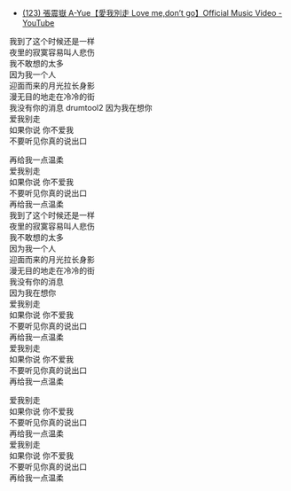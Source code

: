 - [(123) 張震嶽 A-Yue【愛我別走 Love me,don’t go】Official Music Video - YouTube](https://www.youtube.com/watch?v=zPeMFCDPgKE)

我到了这个时候还是一样  
夜里的寂寞容易叫人悲伤  
我不敢想的太多  
因为我一个人  
迎面而来的月光拉长身影  
漫无目的地走在冷冷的街  
我没有你的消息  drumtool2
因为我在想你  
爱我别走  
如果你说 你不爱我  
不要听见你真的说出口  

再给我一点温柔  
爱我别走  
如果你说 你不爱我  
不要听见你真的说出口  
再给我一点温柔  
我到了这个时候还是一样  
夜里的寂寞容易叫人悲伤  
我不敢想的太多  
因为我一个人  
迎面而来的月光拉长身影  
漫无目的地走在冷冷的街  
我没有你的消息  
因为我在想你  
爱我别走  
如果你说 你不爱我  
不要听见你真的说出口  
再给我一点温柔  
爱我别走  
如果你说 你不爱我  
不要听见你真的说出口  
再给我一点温柔  
  
爱我别走  
如果你说 你不爱我  
不要听见你真的说出口  
再给我一点温柔  
爱我别走  
如果你说 你不爱我  
不要听见你真的说出口  
再给我一点温柔